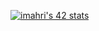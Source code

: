 [![imahri's 42 stats](https://badge.mediaplus.ma/colorfulwaves/imahri)](https://github.com/oakoudad/badge42)
